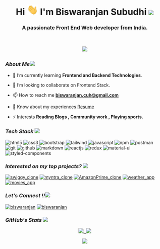 
<h1 align="center">Hi <img src="https://raw.githubusercontent.com/ABSphreak/ABSphreak/master/gifs/Hi.gif" width="35"> I'm Biswaranjan Subudhi <img src="https://camo.githubusercontent.com/d3359cb00ab0b5ed8f2e1fe3fceb4fbaf3b614340f8c0db99c17b9f50b351770/68747470733a2f2f656d6f6a69732e736c61636b6d6f6a69732e636f6d2f656d6f6a69732f696d616765732f313533313834393433302f343234362f626c6f622d73756e676c61737365732e6769663f31353331383439343330" width="35"></h1><h3 align='center'>A passionate Front End Web developer from India.</h3>

<h1 align="center"><img width="450" src="https://camo.githubusercontent.com/992babdffd8c74a1502de375fbdf7e4d54773242/68747470733a2f2f6d656469612e67697068792e636f6d2f6d656469612f53576f536b4e36447854737a71494b4571762f67697068792e676966">
</h1>

<h3><i>About Me<img src="https://media0.giphy.com/media/Yqiw4XZ1LhMRRCL2ZO/giphy.gif?cid=ecf05e47h340606frgxceo0ffd3xjohtz4vlgsca6hturv4k&rid=giphy.gif&ct=g" width="50"/></i></h3>

- 🌱 I’m currently learning **Frontend and Backend Technologies**.

- 👯 I’m looking to collaborate on Frontend Stack.

- 📫 How to reach me **biswaranjan.cuh@gmail.com**

- 📄 Know about my experiences [Resume](https://drive.google.com/file/d/1WX_EeSeWtm9003tkGuPyu_S5doHO1mB1/view?usp=sharing)

- ⚡ Interests **Reading Blogs , Community work , Playing sports.**

<h3><i>Tech Stack <img src="https://camo.githubusercontent.com/beb64ff21c883e318e4f5db5231c2ba4175705bea1c9249e82a41ab375db4f75/68747470733a2f2f6d65646961322e67697068792e636f6d2f6d656469612f51737347456d706b79454f684243623765312f67697068792e6769663f6369643d656366303565343761306e336769316266716e74716d6f62386739616964316f796a327772336473336d67373030626c267269643d67697068792e676966" width="35"/></i></h3>

<p>
<img src="https://img.shields.io/badge/HTML5-E34F26?style=for-the-badge&logo=html5&logoColor=white" alt="html5"/>
<img src="https://img.shields.io/badge/CSS3-1572B6?style=for-the-badge&logo=css3&logoColor=white" alt="css3"/>
<img src="https://img.shields.io/badge/Bootstrap-563D7C?style=for-the-badge&logo=bootstrap&logoColor=white" alt="bootstrap"/>
<img src="https://img.shields.io/badge/Tailwind_CSS-38B2AC?style=for-the-badge&logo=tailwind-css&logoColor=white" alt="tailwind"/>
<img src="https://img.shields.io/badge/JavaScript-323330?style=for-the-badge&logo=javascript&logoColor=F7DF1E" alt="javascript"/>
<img src="https://img.shields.io/badge/npm-CB3837?style=for-the-badge&logo=npm&logoColor=white" alt="npm"/>
<img src="https://img.shields.io/badge/Postman-FF6C37?style=for-the-badge&logo=Postman&logoColor=white" alt="postman"/>
<img src="https://img.shields.io/badge/Git-f44d27?style=for-the-badge&logo=git&logoColor=white" alt="git"/>
<img src="https://img.shields.io/badge/GitHub-100000?style=for-the-badge&logo=github&logoColor=white" alt="github"/>
<img src="https://img.shields.io/badge/Markdown-100000?style=for-the-badge&logo=markdown&logoColor=white" alt="markdown"/>
<img src="https://img.shields.io/badge/React-20232A?style=for-the-badge&logo=react&logoColor=61DAFB" alt="reactjs" />
<img src="https://img.shields.io/badge/Redux-593D88?style=for-the-badge&logo=redux&logoColor=white" alt="redux" />
<img src="https://img.shields.io/badge/Material%20UI-007FFF?style=for-the-badge&logo=mui&logoColor=white" alt="material-ui"/>
<img src="https://img.shields.io/badge/styled--components-DB7093?style=for-the-badge&logo=styled-components&logoColor=white" alt="styled-components"/>
</p>
<h3><i>Interested on my top projects? <img src="https://media2.giphy.com/media/dqOQq1ToYzf8fWODSb/giphy.gif" width="50" /></i></h3>
<p align="left">
  <a href="https://github.com/icyflame21/Swiggy_Clone" target="blank"><img src="https://img.shields.io/static/v1?style=for-the-badge&message=Swiggy&color=FC8019&logo=swiggy&logoColor=FFFFFF&label=" alt="swiggy_clone" /></a> 
  <a href="https://github.com/icyflame21/Myntra-Clone" target="blank"><img src="https://img.shields.io/static/v1?style=for-the-badge&message=Myntra&color=E20074&logo=shopify&logoColor=FFFFFF&label=" alt="myntra_clone" /></a>   
  <a href="https://github.com/icyflame21/Amazon-Prime-Clone" target="blank"><img src="https://img.shields.io/static/v1?style=for-the-badge&message=Amazon Prime Video&color=00A8E1&logo=amazonprime&logoColor=FFFFFF&label=" alt="AmazonPrime_clone" /></a>   
<a href="https://github.com/icyflame21/SimplyWeather-App" target="blank"><img src="https://img.shields.io/static/v1?style=for-the-badge&message=Weather App&color=CB3837&logo=sonarcloud&logoColor=FFFFFF&label=" alt="weather_app" /></a>   
<a href="https://github.com/icyflame21/MovieApp" target="blank"><img src="https://img.shields.io/static/v1?style=for-the-badge&message=Movies App&color=004680&logo=The Movie Database&logoColor=FFFFFF&label=" alt="movies_app" /></a>   
</p>
<h3><i>Let's Connect !!<img src="https://raw.githubusercontent.com/ShahriarShafin/ShahriarShafin/main/Assets/handshake.gif" width="100" /></i></h3>
<p align="left">
<a href="https://www.linkedin.com/in/biswaranjan-subudhi-508158179/" target="blank"><img align="center" src="https://img.shields.io/badge/LinkedIn-0077B5?style=for-the-badge&logo=linkedin&logoColor=white" alt="biswaranjan" /></a>
  <a title="biswaranjan.cuh@gmail.com" href="mailto:biswaranjan.cuh@gmail.com" target="blank"><img align="center" src="https://img.shields.io/badge/Gmail-D14836?style=for-the-badge&logo=gmail&logoColor=white" alt="biswaranjan" /></a> 
</p>
<h3><i>GitHub's Stats <img src="https://camo.githubusercontent.com/f11b92476ee793cfe97f20e0564ab552bd9bd670179d7b6772c59bb4d3218ca6/68747470733a2f2f692e70696e696d672e636f6d2f6f726967696e616c732f36352f63342f66342f36356334663435323537316265313236316539633632336637646134383861632e676966" width="35"/></i></h3>
<p align="center">
<a href="https://github.com/icyflame21">
  <img height="160em" src="https://github-readme-stats-eight-theta.vercel.app/api?username=icyflame21&show_icons=true&theme=algolia&include_all_commits=false&count_private=true&locale=en"/>&nbsp;  <img height="160em" src="https://github-readme-stats-eight-theta.vercel.app/api/top-langs/?username=icyflame21&layout=compact&langs_count=8&theme=algolia"/>
</a></p>
<p align="center">
<a href="https://github.com/icyflame21/github-readme-streak-stats">
    <img src="https://github-readme-streak-stats.herokuapp.com?user=icyflame21&hide_border=true&date_format=M%20j%5B%2C%20Y%5D&fire=DD2727&background=2B3142&currStreakLabel=D5DDDB&ring=4ADD33&border=DDD95D6F&stroke=DDD5A3&currStreakNum=5361DD&sideNums=4ED4DD&sideLabels=DD71CF&dates=D5DDDB"/>
</a>
</p>
